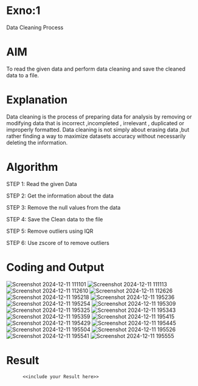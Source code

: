 # Exno:1
Data Cleaning Process

# AIM
To read the given data and perform data cleaning and save the cleaned data to a file.

# Explanation
Data cleaning is the process of preparing data for analysis by removing or modifying data that is incorrect ,incompleted , irrelevant , duplicated or improperly formatted. Data cleaning is not simply about erasing data ,but rather finding a way to maximize datasets accuracy without necessarily deleting the information.

# Algorithm
STEP 1: Read the given Data

STEP 2: Get the information about the data

STEP 3: Remove the null values from the data

STEP 4: Save the Clean data to the file

STEP 5: Remove outliers using IQR

STEP 6: Use zscore of to remove outliers

# Coding and Output
![Screenshot 2024-12-11 111101](https://github.com/user-attachments/assets/ff8f2b2f-5616-4224-8086-1e9f8e196996)
![Screenshot 2024-12-11 111113](https://github.com/user-attachments/assets/fe341c0b-d302-4f84-a7c6-a531f9d2da71)
![Screenshot 2024-12-11 112610](https://github.com/user-attachments/assets/162150bb-6ba4-493a-8d83-452c8f7f0f7f)
![Screenshot 2024-12-11 112626](https://github.com/user-attachments/assets/82a6e946-220f-40dd-8edb-a5251da3e9a8)
![Screenshot 2024-12-11 195218](https://github.com/user-attachments/assets/3593c050-4cf4-4531-82dc-96c400b5b65c)
![Screenshot 2024-12-11 195236](https://github.com/user-attachments/assets/f7affc8e-a69c-4067-aac6-a28706cb090d)
![Screenshot 2024-12-11 195254](https://github.com/user-attachments/assets/550a8ec1-b20e-4ee7-8015-d23c8234065c)
![Screenshot 2024-12-11 195309](https://github.com/user-attachments/assets/78dd1885-965a-4216-8759-029e976a2fda)
![Screenshot 2024-12-11 195325](https://github.com/user-attachments/assets/a217b854-c959-4396-92e4-bbc8db10bbe3)
![Screenshot 2024-12-11 195343](https://github.com/user-attachments/assets/fe9579c6-f39f-49ad-829a-5c01208a44ba)
![Screenshot 2024-12-11 195359](https://github.com/user-attachments/assets/75eaad44-ab54-4212-b095-1484d3e2c382)
![Screenshot 2024-12-11 195415](https://github.com/user-attachments/assets/33c35561-caf6-4a19-8520-7bdf927b663d)
![Screenshot 2024-12-11 195429](https://github.com/user-attachments/assets/7a8c2d04-30a7-4630-bb3e-261624ea70f3)
![Screenshot 2024-12-11 195445](https://github.com/user-attachments/assets/60f64b32-8c79-4c52-b628-9497f0e2d1bc)
![Screenshot 2024-12-11 195504](https://github.com/user-attachments/assets/4370fd8e-d9ad-40e5-b208-231d6757a9cd)
![Screenshot 2024-12-11 195526](https://github.com/user-attachments/assets/dcf65f3f-74d6-4bbf-8fe8-66b78a81bcc7)
![Screenshot 2024-12-11 195541](https://github.com/user-attachments/assets/6e734442-247d-4182-8c29-b2df12ec06b5)
![Screenshot 2024-12-11 195555](https://github.com/user-attachments/assets/629f44d2-fe77-4b12-a603-cb85bbaaf15d)

# Result
          <<include your Result here>>
